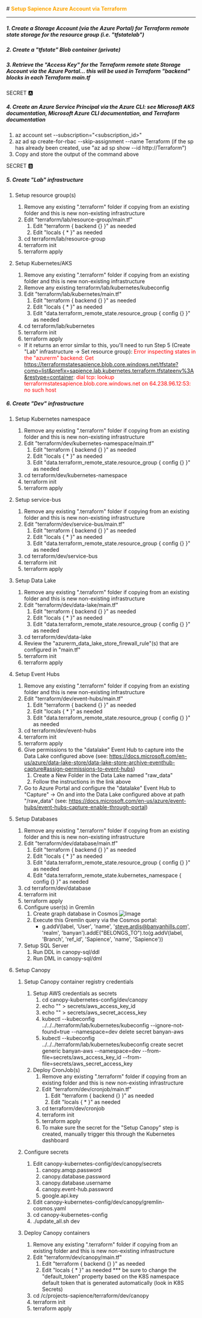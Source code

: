 

#<font color="orange"> **Setup Sapience Azure Account via Terraform** </font>

---
##### 1. Create a Storage Account (via the Azure Portal) for Terraform remote state storage for the resource group (i.e. "tfstatelab")

##### 2. Create a "tfstate" Blob container (private)

##### 3. Retrieve the "Access Key" for the Terraform remote state Storage Account via the Azure Portal... this will be used in Terraform "backend" blocks in each Terraform main.tf
SECRET :a:

##### 4. Create an Azure Service Principal via the Azure CLI: see Microsoft AKS documentation, Microsoft Azure CLI documentation, and Terraform documentation
1. az account set --subscription="<subscription_id>"
2. az ad sp create-for-rbac --skip-assignment --name Terraform (if the sp has already been created, use "az ad sp show --id http://Terraform")
3. Copy and store the output of the command above

SECRET :b:

##### 5. Create "Lab" infrastructure
1. Setup resource group(s)
    1. Remove any existing ".terraform" folder if copying from an existing folder and this is new non-existing infrastructure
	2. Edit "terraform/lab/resource-group/main.tf"
		1. Edit "terraform { backend {} }" as needed
		2. Edit "locals { * }" as needed
	3. cd terraform/lab/resource-group
    4. terraform init
	5. terraform apply

2. Setup Kubernetes/AKS
    1. Remove any existing ".terraform" folder if copying from an existing folder and this is new non-existing infrastructure
	2. Remove any existing terraform/lab/kubernetes/kubeconfig
	3. Edit "terraform/lab/kubernetes/main.tf"
		1. Edit "terraform { backend {} }" as needed
		2. Edit "locals { * }" as needed
		3. Edit "data.terraform_remote_state.resource_group { config {} }" as needed
	4. cd terraform/lab/kubernetes
	5. terraform init
	6. terraform apply
	- If it returns an error similar to this, you'll need to run Step 5 (Create "Lab" infrastructure -> Set resource group): 
	<font color="red"> Error inspecting states in the "azurerm" backend: Get https://terraformstatesapience.blob.core.windows.net/tfstate?comp=list&prefix=sapience.lab.kubernetes.terraform.tfstateenv%3A&restype=container: dial tcp: lookup terraformstatesapience.blob.core.windows.net on 64.238.96.12:53: no such host </font>
	
##### 6. Create "Dev" infrastructure
1. Setup Kubernetes namespace
    1. Remove any existing ".terraform" folder if copying from an existing folder and this is new non-existing infrastructure
	2. Edit "terraform/dev/kubernetes-namespace/main.tf"
	    1. Edit "terraform { backend {} }" as needed
		2. Edit "locals { * }" as needed
		3. Edit "data.terraform_remote_state.resource_group { config {} }" as needed
	3. cd terraform/dev/kubernetes-namespace
	4. terraform init
	5. terraform apply

1. Setup service-bus
    1. Remove any existing ".terraform" folder if copying from an existing folder and this is new non-existing infrastructure
	2. Edit "terraform/dev/service-bus/main.tf"
		1. Edit "terraform { backend {} }" as needed
		2. Edit "locals { * }" as needed
		3. Edit "data.terraform_remote_state.resource_group { config {} }" as needed
	3. cd terraform/dev/service-bus
	4. terraform init
	5. terraform apply

4. Setup Data Lake
    1. Remove any existing ".terraform" folder if copying from an existing folder and this is new non-existing infrastructure
	2. Edit "terraform/dev/data-lake/main.tf"
		1. Edit "terraform { backend {} }" as needed
		2. Edit "locals { * }" as needed
		3. Edit "data.terraform_remote_state.resource_group { config {} }" as needed
	3. cd terraform/dev/data-lake
	4. Review the "azurerm_data_lake_store_firewall_rule"(s) that are configured in "main.tf"
	5. terraform init
	6. terraform apply

5. Setup Event Hubs
    1. Remove any existing ".terraform" folder if copying from an existing folder and this is new non-existing infrastructure
	2. Edit "terraform/dev/event-hubs/main.tf"
		1. Edit "terraform { backend {} }" as needed
		2. Edit "locals { * }" as needed
		3. Edit "data.terraform_remote_state.resource_group { config {} }" as needed
	3. cd terraform/dev/event-hubs
	4. terraform init
	5. terraform apply
	6. Give permissions to the "datalake" Event Hub to capture into the Data Lake configured above (see: https://docs.microsoft.com/en-us/azure/data-lake-store/data-lake-store-archive-eventhub-capture#assign-permissions-to-event-hubs)
		1. Create a New Folder in the Data Lake named "raw_data"
		2. Follow the instructions in the link above
	7. Go to Azure Portal and configure the "datalake" Event Hub to "Capture" -> On and into the Data Lake configured above at path "/raw_data" (see: https://docs.microsoft.com/en-us/azure/event-hubs/event-hubs-capture-enable-through-portal)

2. Setup Databases
    1. Remove any existing ".terraform" folder if copying from an existing folder and this is new non-existing infrastructure
	2. Edit "terraform/dev/database/main.tf"
		1. Edit "terraform { backend {} }" as needed
		2. Edit "locals { * }" as needed
		3. Edit "data.terraform_remote_state.resource_group { config {} }" as needed
		4. Edit "data.terraform_remote_state.kubernetes_namespace { config {} }" as needed
	3. cd terraform/dev/database
	4. terraform init
	5. terraform apply
	6. Configure user(s) in Gremlin
	    1. Create graph database in Cosmos
		![Image](../AddGraph.png)
	    2. Execute this Gremlin query via the Cosmos portal:
			- g.addV(label, 'User', 'name', 'steve.ardis@banyanhills.com', 'realm', 'banyan').addE("BELONGS_TO").to(g.addV(label, 'Branch', 'ref_id', 'Sapience', 'name', 'Sapience'))
	7. Setup SQL Server
		1. Run DDL in canopy-sql/ddl
		2. Run DML in canopy-sql/dml

3. Setup Canopy
	1. Setup Canopy container registry credentials
		1. Setup AWS credentials as secrets
			1. cd canopy-kubernetes-config/dev/canopy
			2. echo "<c>" > secrets/aws_access_key_id
			3. echo "<d>" > secrets/aws_secret_access_key
			4. kubectl --kubeconfig ../../../terraform/lab/kubernetes/kubeconfig  --ignore-not-found=true --namespace=dev delete secret banyan-aws
			5. kubectl --kubeconfig ../../../terraform/lab/kubernetes/kubeconfig create secret generic banyan-aws --namespace=dev --from-file=secrets/aws_access_key_id --from-file=secrets/aws_secret_access_key
		2. Deploy CronJob(s)
			1. Remove any existing ".terraform" folder if copying from an existing folder and this is new non-existing infrastructure
	        2. Edit "terraform/dev/cronjob/main.tf"
		        1. Edit "terraform { backend {} }" as needed
		        2. Edit "locals { * }" as needed
			3. cd terraform/dev/cronjob
			4. terraform init
			5. terraform apply
			6. To make sure the secret for the "Setup Canopy" step is created, manually trigger this through the Kubernetes dashboard
	
	2. Configure secrets
		1. Edit canopy-kubernetes-config/dev/canopy/secrets
			1. canopy.amqp.password
			2. canopy.database.password
			3. canopy.database.username
			4. canopy.event-hub.password
			5. google.api.key
		2. Edit canopy-kubernetes-config/dev/canopy/gremlin-cosmos.yaml
		3. cd canopy-kubernetes-config
		4. ./update_all.sh dev
	
	3. Deploy Canopy containers
		1. Remove any existing ".terraform" folder if copying from an existing folder and this is new non-existing infrastructure
	    2. Edit "terraform/dev/canopy/main.tf"
		    1. Edit "terraform { backend {} }" as needed
		    2. Edit "locals { * }" as needed   *** be sure to change the "default_token" property based on the K8S namespace default token that is generated automatically (look in K8S Secrets)
		3. cd /c/projects-sapience/terraform/dev/canopy
		4. terraform init
		5. terraform apply
